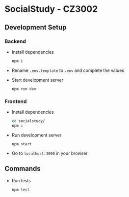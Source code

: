 # SocialStudy - CZ3002

## Development Setup

### Backend

- Install dependencies

  ```bash
  npm i
  ```

- Rename `.env.template` to `.env` and complete the values

- Start development server
  ```
  npm run dev
  ```

### Frontend

- Install dependencies

  ```bash
  cd socialstudy/
  npm i
  ```

- Run development server

  ```
  npm start
  ```

- Go to `localhost:3000` in your browser

## Commands

- Run tests
  ```
  npm test
  ```

